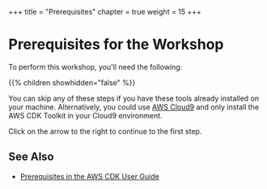 +++
title = "Prerequisites"
chapter = true
weight = 15
+++

# Prerequisites for the Workshop

To perform this workshop, you'll need the following:

{{% children showhidden="false" %}}

You can skip any of these steps if you have these tools already installed on
your machine. Alternatively, you could use [AWS Cloud9](https://aws.amazon.com/cloud9/) and only install the AWS CDK Toolkit in your Cloud9 environment.

Click on the arrow to the right to continue to the first step.

## See Also

- [Prerequisites in the AWS CDK User Guide](https://docs.aws.amazon.com/CDK/latest/userguide/install_config.html#install_config_prerequisites)

